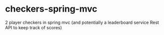 # checkers-spring-mvc
2 player checkers in spring mvc (and potentially a leaderboard service Rest API to keep track of scores)
